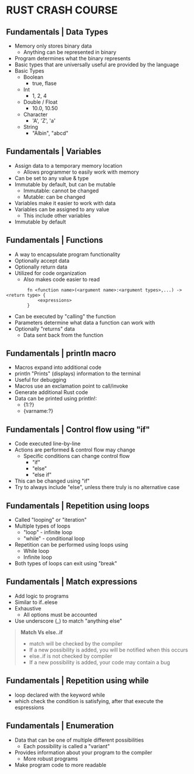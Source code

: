 # RUST CRASH COURSE

## Fundamentals | Data Types
- Memory only stores binary data
    - Anything can be represented in binary
- Program determines what the binary represents
- Basic types that are universally useful are provided by the language
- Basic Types
    - Boolean
        - true, flase
    - Int
        - 1, 2, 4
    - Double / Float
        - 10.0, 10.50
    - Character
        - 'A', 'Z', 'a'
    - String
        - "Albin", "abcd"

## Fundamentals | Variables
- Assign data to a temporary memory location
    - Allows programmer to easily work with memory
- Can be set to any value & type
- Immutable by default, but can be mutable
    - Immutable: cannot be changed
    - Mutable: can be changed
- Variables make it easier to work with data
- Variables can be assigned to any value
    - This include other variables
- Immutable by default

## Fundamentals | Functions
- A way to encapsulate program functionality
- Optionally accept data
- Optionally return data
- Utilized for code organization
    - Also makes code easier to read
```
        fn <function name>(<argument name>:<argument types>,...) -> <return type> {
            <expressions>
        }
```

- Can be executed by "calling" the function
- Parameters determine what data a function can work with
- Optionally "returns" data
    - Data sent back from the function

## Fundamentals | println macro
- Macros expand into additional code
- println "Prints" (displays) information to the terminal
- Useful for debugging
- Macros use an exclamation point to call/invoke
- Generate additional Rust code
- Data can be printed using println!:
    - {1:?}
    - {varname:?}
## Fundamentals | Control flow using "if"
- Code executed line-by-line
- Actions are performed & control flow may change
    - Specific conditions can change control flow
        - "if"
        - "else"
        - "else if"
- This can be changed using "if"
- Try to always include "else", unless there truly is no alternative case

## Fundamentals | Repetition using loops
- Called "looping" or "iteration"
- Multiple types of loops
    - "loop" - infinite loop
    - "while" - conditional loop
- Repetition can be performed using loops using
    - While loop
    - Infinite loop
- Both types of loops can exit using "break"

## Fundamentals | Match expressions
- Add logic to programs
- Similar to if..elese
- Exhaustive
    - All options must be accounted
- Use underscore (_) to match "anything else"

>**Match Vs else..if**
>- match will be checked by the compiler
>- If a new possibility is added, you will be notified when this occurs
>- else..if is not checked by compiler
>- If a new possibility is added, your code may contain a bug

## Fundamentals | Repetition using while
- loop declared with the keyword while
- which check the condition is satisfying, after that execute the espressions

## Fundamentals | Enumeration
- Data that can be one of multiple different possibilities
    -  Each possibility is called a "variant"
- Provides information about your program to the compiler
    - More robust programs
- Make program code to more readable
